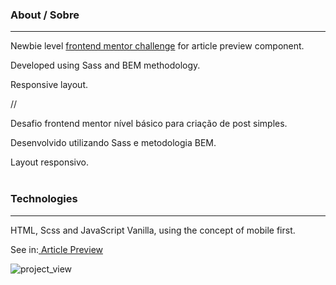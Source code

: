 ### About / Sobre

---

Newbie level <a href="https://www.frontendmentor.io/solutions/sass-bem-and-js-vanilla-jLuE6dKKf">frontend mentor challenge</a> for article preview component.

Developed using Sass and BEM methodology.

Responsive layout.

//

Desafio frontend mentor nível básico para criação de post simples.

Desenvolvido utilizando Sass e metodologia BEM.

Layout responsivo.
<br>
<br>

### Technologies

---

HTML, Scss and JavaScript Vanilla, using the concept of mobile first.

See in:<a href="https://ds-articlepreview.netlify.app/"> Article Preview</a>

![project_view](https://github.com/deborasuzuki/Single-Price-Grid/blob/project_view.png?raw=true)

